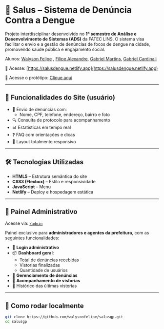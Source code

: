 # 🦟 Salus – Sistema de Denúncia Contra a Dengue

Projeto interdisciplinar desenvolvido no **1º semestre de Análise e Desenvolvimento de Sistemas (ADS)** da FATEC LINS. O sistema visa facilitar o envio e a gestão de denúncias de focos de dengue na cidade, promovendo saúde pública e engajamento social.


Alunos: [Walyson Felipe](https://github.com/walysonfelipe) , [Filipe Alexandre](https://github.com/Filipehs), [Gabriel Martins](https://github.com/orickzs), [Gabriel Cardinali](https://github.com/Grayved)

🔗 Acesse: [https://salusdengue.netlify.app](https://salusdengue.netlify.app)

🔗 Acesse o protótipo: [Clique aqui](https://www.figma.com/design/u5i8CPbZ90HTyzcEwiDLcu/Salus-FATEC?node-id=0-1&t=1wodAP8ux8v6NBlx-1)

---

## 🧩 Funcionalidades do Site (usuário)

- 📄 Envio de denúncias com:
  - Nome, CPF, telefone, endereço, bairro e foto
- 🔍 Consulta de protocolo para acompanhamento
- 📊 Estatísticas em tempo real
- ❓ FAQ com orientações e dicas
- 📱 Layout totalmente responsivo

---

## 🛠 Tecnologias Utilizadas

- **HTML5** – Estrutura semântica do site
- **CSS3 (Flexbox)** – Estilo e responsividade
- **JavaScript** – Menu
- **Netlify** – Deploy e hospedagem estática

---

## 🔐 Painel Administrativo

Acesse via: [`/admin`](https://salusfatec.netlify.app/admin)

Painel exclusivo para **administradores e agentes da prefeitura**, com as seguintes funcionalidades:

- 👤 **Login administrativo**
- 📦 **Dashboard geral**:
  - Total de denúncias recebidas
  - Vistorias finalizadas
  - Quantidade de usuários
- 📝 **Gerenciamento de denúncias**
- 👀 **Acompanhamento de vistorias**
- 🔔 Histórico das últimas vistorias

---

## 🚀 Como rodar localmente

```bash
git clone https://github.com/walysonfelipe/salusgp.git
cd salusgp
